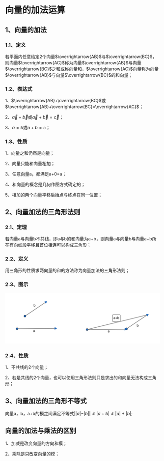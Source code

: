 # 向量的加法运算

## 1、向量的加法
### 1.1、定义
若平面内任意给定2个向量$\overrightarrow{AB}$与$\overrightarrow{BC}$，则向量$\overrightarrow{AC}$称为向量$\overrightarrow{AB}$与向量$\overrightarrow{BC}$之和或称向量和，$\overrightarrow{AC}$向量称为向量$\overrightarrow{AB}$与向量$\overrightarrow{BC}$的和向量；

### 1.2、表达式
1、$\overrightarrow{AB}+\overrightarrow{BC}$或$\overrightarrow{AB}+\overrightarrow{BC}=\overrightarrow{AC}$；

2、$\vec a+\vec b$或$\vec a+\vec b=\vec c$；

3、$a=b$或$a+b=c$；

### 1.3、性质
1、向量之和仍然是向量；

2、向量只能和向量相加；

3、任意向量a，都满足a+0=a；

4、和向量的概念是几何作图方式确定的；

5、相加的两个向量平移后始点与终点在同一位置；

## 2、向量加法的三角形法则
### 2.1、定理
若向量a与向量b不共线，即a与b的和向量为a+b，则向量a与向量b与向量a+b所在有向线段平移且首位相连可以构成三角形；

### 2.2、定义
用三角形的性质求两向量的和的方法称为向量加法的三角形法则；

### 2.3、图示
![](../images/向量02.png)

### 2.4、性质
1、不共线的2个向量；

2、若是共线的2个向量，也可以使用三角形法则只是求出的和向量无法构成三角形；

## 3、向量加法的三角形不等式
向量a，b，a+b的模之间满足不等式$||a|-|b||\leqslant|a+b|\leqslant|a|+|b|$;

## 向量的加法与乘法的区别
1、加减是改变向量的方向和模；

2、乘除是只改变向量的模；
